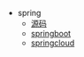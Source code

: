 * spring
  * [源码](spring/sourceCode.md)
  * [springboot](spring/springboot.md)
  * [springcloud](spring/springcloud.md)


